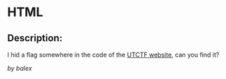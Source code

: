 
# HTML
## Description:
I hid a flag somewhere in the code of the [UTCTF website](https://isss.io/utctf), can you find it?

_by balex_


